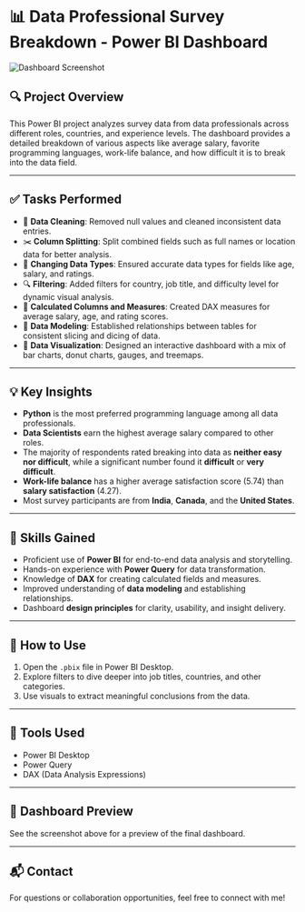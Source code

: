 # 📊 Data Professional Survey Breakdown - Power BI Dashboard

![Dashboard Screenshot](./36f681c1-80f5-4ccb-b50d-0b2daf6bdb4f.png)

## 🔍 Project Overview

This Power BI project analyzes survey data from data professionals across different roles, countries, and experience levels. The dashboard provides a detailed breakdown of various aspects like average salary, favorite programming languages, work-life balance, and how difficult it is to break into the data field.

---

## ✅ Tasks Performed

- 🧹 **Data Cleaning**: Removed null values and cleaned inconsistent data entries.
- ✂️ **Column Splitting**: Split combined fields such as full names or location data for better analysis.
- 🔢 **Changing Data Types**: Ensured accurate data types for fields like age, salary, and ratings.
- 🔍 **Filtering**: Added filters for country, job title, and difficulty level for dynamic visual analysis.
- 🧮 **Calculated Columns and Measures**: Created DAX measures for average salary, age, and rating scores.
- 📐 **Data Modeling**: Established relationships between tables for consistent slicing and dicing of data.
- 🎨 **Data Visualization**: Designed an interactive dashboard with a mix of bar charts, donut charts, gauges, and treemaps.

---

## 💡 Key Insights

- **Python** is the most preferred programming language among all data professionals.
- **Data Scientists** earn the highest average salary compared to other roles.
- The majority of respondents rated breaking into data as **neither easy nor difficult**, while a significant number found it **difficult** or **very difficult**.
- **Work-life balance** has a higher average satisfaction score (5.74) than **salary satisfaction** (4.27).
- Most survey participants are from **India**, **Canada**, and the **United States**.

---

## 🧠 Skills Gained

- Proficient use of **Power BI** for end-to-end data analysis and storytelling.
- Hands-on experience with **Power Query** for data transformation.
- Knowledge of **DAX** for creating calculated fields and measures.
- Improved understanding of **data modeling** and establishing relationships.
- Dashboard **design principles** for clarity, usability, and insight delivery.

---

## 📁 How to Use

1. Open the `.pbix` file in Power BI Desktop.
2. Explore filters to dive deeper into job titles, countries, and other categories.
3. Use visuals to extract meaningful conclusions from the data.

---

## 📌 Tools Used

- Power BI Desktop
- Power Query
- DAX (Data Analysis Expressions)

---

## 📸 Dashboard Preview

See the screenshot above for a preview of the final dashboard.

---

## 📬 Contact

For questions or collaboration opportunities, feel free to connect with me!


